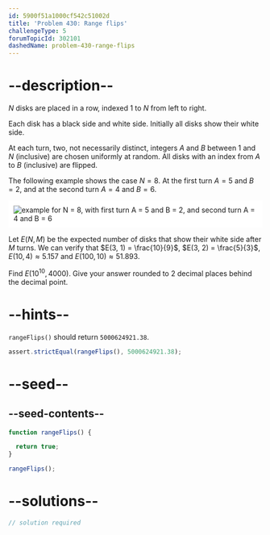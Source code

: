 ```yaml
---
id: 5900f51a1000cf542c51002d
title: 'Problem 430: Range flips'
challengeType: 5
forumTopicId: 302101
dashedName: problem-430-range-flips
---
```


# --description--

$N$ disks are placed in a row, indexed 1 to $N$ from left to right.

Each disk has a black side and white side. Initially all disks show their white side.

At each turn, two, not necessarily distinct, integers $A$ and $B$ between 1 and $N$ (inclusive) are chosen uniformly at random. All disks with an index from $A$ to $B$ (inclusive) are flipped.

The following example shows the case $N = 8$. At the first turn $A = 5$ and $B = 2$, and at the second turn $A = 4$ and $B = 6$.

<img class="img-responsive center-block" alt="example for N = 8, with first turn A = 5 and B = 2, and second turn A = 4 and B = 6" src="https://cdn.freecodecamp.org/curriculum/project-euler/range-flips.gif" style="background-color: white; padding: 10px;" />

Let $E(N, M)$ be the expected number of disks that show their white side after $M$ turns. We can verify that $E(3, 1) = \frac{10}{9}$, $E(3, 2) = \frac{5}{3}$, $E(10, 4) ≈ 5.157$ and $E(100, 10) ≈ 51.893$.

Find $E({10}^{10}, 4000)$. Give your answer rounded to 2 decimal places behind the decimal point.

# --hints--

`rangeFlips()` should return `5000624921.38`.

```js
assert.strictEqual(rangeFlips(), 5000624921.38);
```

# --seed--

## --seed-contents--

```js
function rangeFlips() {

  return true;
}

rangeFlips();
```

# --solutions--

```js
// solution required
```
